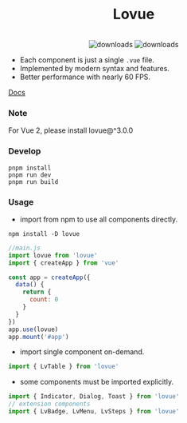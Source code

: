 <h1 align="center" style="margin: 30px 0 35px;">Lovue</h1>

<p align="center">
    <img src="https://img.shields.io/npm/dt/lovue.svg?style=flat-square" alt="downloads" />
    <img src="https://img.shields.io/npm/dm/lovue.svg?style=flat-square" alt="downloads" />
</p>

- Each component is just a single `.vue` file.
- Implemented by modern syntax and features.
- Better performance with nearly 60 FPS.

[Docs](https://lovue.vercel.app/)

### Note

For Vue 2, please install lovue@^3.0.0

### Develop

```shell
pnpm install
pnpm run dev
pnpm run build
```

### Usage

- import from npm to use all components directly.

```
npm install -D lovue
```

```js
//main.js
import lovue from 'lovue'
import { createApp } from 'vue'

const app = createApp({
  data() {
    return {
      count: 0
    }
  }
})
app.use(lovue)
app.mount('#app')
```

- import single component on-demand.

```js
import { LvTable } from 'lovue'
```

- some components must be imported explicitly.

```js
import { Indicator, Dialog, Toast } from 'lovue'
// extension components
import { LvBadge, LvMenu, LvSteps } from 'lovue'
```
